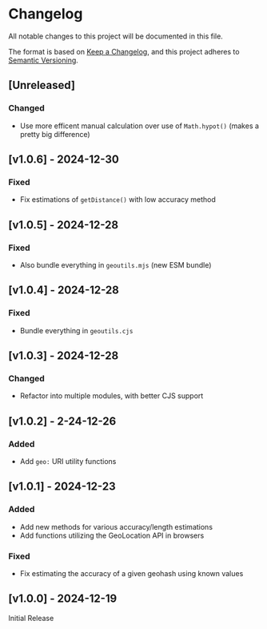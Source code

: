 <!-- markdownlint-disable -->
# Changelog
All notable changes to this project will be documented in this file.

The format is based on [Keep a Changelog](https://keepachangelog.com/en/1.0.0/),
and this project adheres to [Semantic Versioning](https://semver.org/spec/v2.0.0.html).

## [Unreleased]

### Changed
- Use more efficent manual calculation over use of `Math.hypot()` (makes a pretty big difference)

## [v1.0.6] - 2024-12-30

### Fixed
- Fix estimations of `getDistance()` with low accuracy method

## [v1.0.5] - 2024-12-28

### Fixed
- Also bundle everything in `geoutils.mjs` (new ESM bundle)

## [v1.0.4] - 2024-12-28

### Fixed
- Bundle everything in `geoutils.cjs`

## [v1.0.3] - 2024-12-28

### Changed
- Refactor into multiple modules, with better CJS support

## [v1.0.2] - 2-24-12-26

### Added
- Add `geo:` URI utility functions

## [v1.0.1] - 2024-12-23

### Added
- Add new methods for various accuracy/length estimations
- Add functions utilizing the GeoLocation API in browsers

### Fixed
- Fix estimating the accuracy of a given geohash using known values

## [v1.0.0] - 2024-12-19

Initial Release
